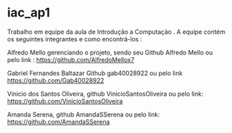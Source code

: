 # iac_ap1

Trabalho em equipe da aula de Introdução a Computação .
A equipe contém os seguintes integrantes e como encontrá-los  :

Alfredo Mello gerenciando o projeto, sendo seu Github Alfredo Mello ou pelo link :
https://github.com/AlfredoMellox7

Gabriel Fernandes Baltazar Github gab40028922  ou pelo link https://github.com/Gab40028922

Vinicio dos Santos Oliveira, github VinicioSantosOliveira ou pelo link: https://github.com/VinicioSantosOliveira

Amanda Serena, github AmandaSSerena ou pelo link: https://github.com/AmandaSSerena